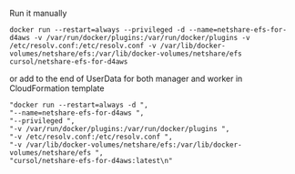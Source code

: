 Run it manually

```
docker run --restart=always --privileged -d --name=netshare-efs-for-d4aws -v /var/run/docker/plugins:/var/run/docker/plugins -v /etc/resolv.conf:/etc/resolv.conf -v /var/lib/docker-volumes/netshare/efs:/var/lib/docker-volumes/netshare/efs cursol/netshare-efs-for-d4aws
```

or add to the end of UserData for both manager and worker in CloudFormation template

```
"docker run --restart=always -d ",
"--name=netshare-efs-for-d4aws ",
"--privileged ",
"-v /var/run/docker/plugins:/var/run/docker/plugins ",
"-v /etc/resolv.conf:/etc/resolv.conf ",
"-v /var/lib/docker-volumes/netshare/efs:/var/lib/docker-volumes/netshare/efs ",
"cursol/netshare-efs-for-d4aws:latest\n"
```
